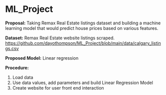 # ML_Project

**Proposal:** Taking Remax Real Estate listings dataset and building a machine learning model that would predict house prices based on various features.

**Dataset:** Remax Real Estate website listings scraped. https://github.com/dayothompson/ML_Project/blob/main/data/calgary_listings.csv

**Proposed Model:** Linear regression

**Procedure:** 
1. Load data
2. Use data values, add parameters and build Linear Regression Model
3. Create website for user front end interaction 

